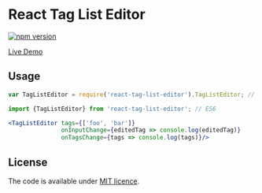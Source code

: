 # React Tag List Editor

[![npm version](https://badge.fury.io/js/react-tag-list-editor.svg)](https://www.npmjs.com/package/react-tag-list-editor)

[Live Demo](http://smikhalevski.github.io/react-tag-list-editor/)

## Usage

```jsx
var TagListEditor = require('react-tag-list-editor').TagListEditor; // ES5

import {TagListEditor} from 'react-tag-list-editor'; // ES6

<TagListEditor tags={['foo', 'bar']}
               onInputChange={editedTag => console.log(editedTag)}
               onTagsChange={tags => console.log(tags)}/>
```

## License

The code is available under [MIT licence](LICENSE.txt).
